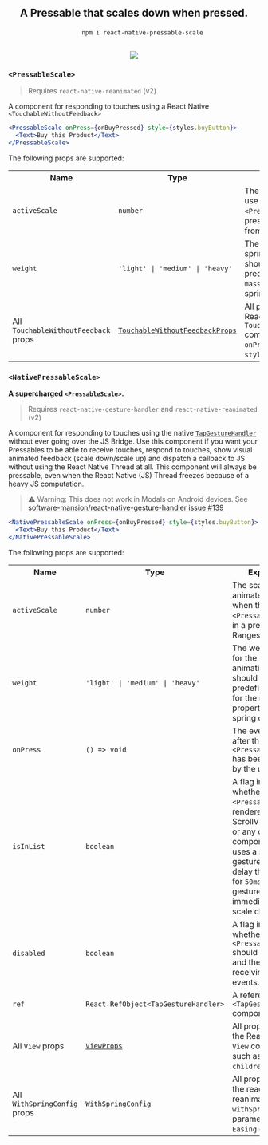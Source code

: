 
<div align="center">
  <h2 align="center">A Pressable that scales down when pressed.</h2>
  <pre align="center">
    <code>npm i react-native-pressable-scale</code>
  </pre>
  <a align="center" href="https://npmjs.org/react-native-pressable-scale"><img align="center" src="https://img.shields.io/npm/v/react-native-pressable-scale?color=%237f78d2"></a>
</div>


### `<PressableScale>`

> Requires `react-native-reanimated` (v2)

A component for responding to touches using a React Native `<TouchableWithoutFeedback>`

```jsx
<PressableScale onPress={onBuyPressed} style={styles.buyButton}>
  <Text>Buy this Product</Text>
</PressableScale>
```

The following props are supported:

<table>
  <tr>
    <th>Name</th>
    <th>Type</th>
    <th>Explanation</th>
    <th>Required</th>
    <th>Default Value</th>
  </td>
  <tr>
    <td><code>activeScale</code></td>
    <td><code>number</code></td>
    <td>The scale to animate to use when the <code>&lt;PressableScale&gt;</code> is in a pressed state. Ranges from <code>0</code> to <code>1</code></td>
    <td>❌</td>
    <td><code>0.95</code></td>
  </tr>
  <tr>
    <td><code>weight</code></td>
    <td><code>'light' | 'medium' | 'heavy'</code></td>
    <td>The weight to use for the spring animation. This should act as a predefined preset for the <code>mass</code> property of the spring config.</td>
    <td>❌</td>
    <td><code>'heavy'</code></td>
  </tr>
  <tr>
    <td>All <code>TouchableWithoutFeedback</code> props</td>
    <td><a href="https://reactnative.dev/docs/touchablewithoutfeedback"><code>TouchableWithoutFeedbackProps</code></a></td>
    <td>All properties from the React Native <code>TouchableWithoutFeedback</code> component such as <code>onPress</code>, <code>delayPressIn</code> or <code>style</code>.
    <td>❌</td>
    <td><code>{ delayPressIn: 0 }</code></td>
  </tr>
</table>


### `<NativePressableScale>`

**A supercharged `<PressableScale>`.**

> Requires `react-native-gesture-handler` and `react-native-reanimated` (v2)

A component for responding to touches using the native [`TapGestureHandler`](https://docs.swmansion.com/react-native-gesture-handler/docs/handler-tap/) without ever going over the JS Bridge. Use this component if you want your Pressables to be able to receive touches, respond to touches, show visual animated feedback (scale down/scale up) and dispatch a callback to JS without using the React Native Thread at all. This component will always be pressable, even when the React Native (JS) Thread freezes because of a heavy JS computation.

> ⚠️ Warning: This does not work in Modals on Android devices. See [software-mansion/react-native-gesture-handler issue #139](https://github.com/software-mansion/react-native-gesture-handler/issues/139)

```jsx
<NativePressableScale onPress={onBuyPressed} style={styles.buyButton}>
  <Text>Buy this Product</Text>
</NativePressableScale>
```

The following props are supported:

<table>
  <tr>
    <th>Name</th>
    <th>Type</th>
    <th>Explanation</th>
    <th>Required</th>
    <th>Default Value</th>
  </td>
  <tr>
    <td><code>activeScale</code></td>
    <td><code>number</code></td>
    <td>The scale to animate to use when the <code>&lt;PressableScale&gt;</code> is in a pressed state. Ranges from <code>0</code> to <code>1</code></td>
    <td>❌</td>
    <td><code>0.95</code></td>
  </tr>
  <tr>
    <td><code>weight</code></td>
    <td><code>'light' | 'medium' | 'heavy'</code></td>
    <td>The weight to use for the spring animation. This should act as a predefined preset for the <code>mass</code> property of the spring config.</td>
    <td>❌</td>
    <td><code>'heavy'</code></td>
  </tr>
  <tr>
    <td><code>onPress</code></td>
    <td><code>() => void</code></td>
    <td>The event to fire after the <code>&lt;PressableScale&gt;</code> has been pressed by the user.</td>
    <td>✅</td>
    <td><code>undefined</code></td>
  </tr>
  <tr>
    <td><code>isInList</code></td>
    <td><code>boolean</code></td>
    <td>A flag indicating whether this <code>&lt;PressableScale&gt;</code> is rendered in a ScrollView, FlatList or any other component that uses a swipe gesture. This will delay the animation for <code>50ms</code> so swipe gestures don't immediately trigger scale changes</td>
    <td>❌</td>
    <td><code>false</code></td>
  </tr>
  <tr>
    <td><code>disabled</code></td>
    <td><code>boolean</code></td>
    <td>A flag indicating whether this <code>&lt;PressableScale&gt;</code> should be disabled and therefore stop receiving touch events.</td>
    <td>❌</td>
    <td><code>false</code></td>
  </tr>
  <tr>
    <td><code>ref</code></td>
    <td><code>React.RefObject&lt;TapGestureHandler&gt;</code></td>
    <td>A reference to the <code>&lt;TapGestureHandler&gt;</code> component.</td>
    <td>❌</td>
    <td><code>false</code></td>
  </tr>
  <tr>
    <td>All <code>View</code> props</td>
    <td><a href="https://reactnative.dev/docs/view"><code>ViewProps</code></a></td>
    <td>All properties from the React Native <code>View</code> component such as <code>style</code> or <code>children</code>.
    <td>❌</td>
    <td><code>{}</code></td>
  </tr>
  <tr>
    <td>All <code>WithSpringConfig</code> props</td>
    <td><a href="https://docs.swmansion.com/react-native-reanimated/docs/next/api/withSpring#options-object"><code>WithSpringConfig</code></a></td>
    <td>All properties from the react-native-reanimated <code>withSpring</code> options parameter such as <code>Easing</code> or <code>duration</code>.
    <td>❌</td>
    <td><code>{ duration: 50, easing: Easing.linear }</code></td>
  </tr>
</table>
